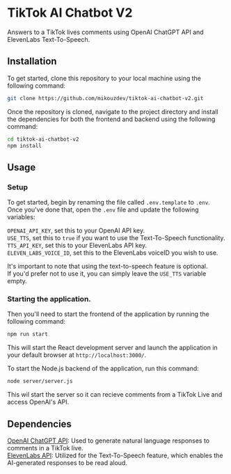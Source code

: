 # TikTok AI Chatbot V2

Answers to a TikTok lives comments using OpenAI ChatGPT API and ElevenLabs Text-To-Speech.

## Installation

To get started, clone this repository to your local machine using the following command:

```bash
git clone https://github.com/mikouzdev/tiktok-ai-chatbot-v2.git
```


Once the repository is cloned, navigate to the project directory and install the dependencies for both the frontend and backend using the following command:


```bash
cd tiktok-ai-chatbot-v2
npm install
```


## Usage
### Setup
To get started, begin by renaming the file called ``.env.template`` to ``.env``. <br> 
Once you've done that, open the ``.env`` file and update the following variables: <br>

``OPENAI_API_KEY``, set this to your OpenAI API key. <br>
``USE_TTS``, set this to ``true`` if you want to use the Text-To-Speech functionality.<br>
``TTS_API_KEY``, set this to your ElevenLabs API key. <br>
``ELEVEN_LABS_VOICE_ID``, set this to the ElevenLabs voiceID you wish to use. <br>

It's important to note that using the text-to-speech feature is optional. <br>
If you'd prefer not to use it, you can simply leave the ``USE_TTS`` variable empty. <br>

### Starting the application.
Then you'll need to start the frontend of the application by running the following command: <br>
```bash
npm run start
```
This will start the React development server and launch the application in your default browser at `http://localhost:3000/`.  <br>


To start the Node.js backend of the application, run this command: <br>
```bash
node server/server.js
```
This wil start the server so it can recieve comments from a TikTok Live and access OpenAI's API.

## Dependencies
[OpenAI ChatGPT API](https://platform.openai.com/docs/guides/chat): Used to generate natural language responses to comments in a TikTok live. <br>
[ElevenLabs API](https://docs.elevenlabs.io/quickstart): Utilized for the Text-To-Speech feature, which enables the AI-generated responses to be read aloud.
